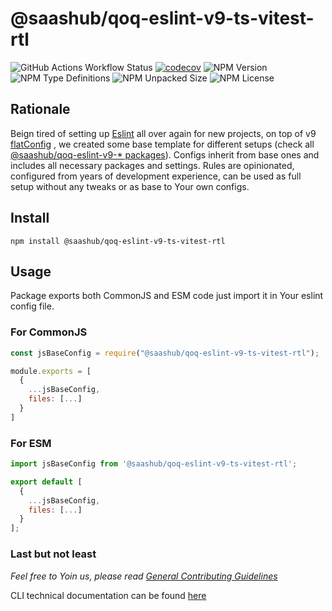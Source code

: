 # @saashub/qoq-eslint-v9-ts-vitest-rtl

![GitHub Actions Workflow Status](https://img.shields.io/github/actions/workflow/status/saashub-it/qoq/main.yml) [![codecov](https://codecov.io/gh/saashub-it/qoq/graph/badge.svg?flag=eslint-v9-ts-vitest-rtl&token=PQ1XAQQ257)](https://codecov.io/gh/saashub-it/qoq/flags/eslint-v9-ts-vitest-rtl) ![NPM Version](https://img.shields.io/npm/v/%40saashub%2Fqoq-eslint-v9-ts-vitest-rtl)
![NPM Type Definitions](https://img.shields.io/npm/types/%40saashub%2Fqoq-eslint-v9-ts-vitest-rtl) ![NPM Unpacked Size](https://img.shields.io/npm/unpacked-size/%40saashub%2Fqoq-eslint-v9-ts-vitest-rtl) ![NPM License](https://img.shields.io/npm/l/%40saashub%2Fqoq-eslint-v9-ts-vitest-rtl)

## Rationale

Beign tired of setting up [Eslint](https://www.npmjs.com/package/eslint) all over again for new projects, on top of v9 [flatConfig](https://eslint.org/docs/latest/use/configure/configuration-files) , we created some base template for different setups (check all [@saashub/qoq-eslint-v9-\* packages](https://www.npmjs.com/search?q=%40saashub%2Fqoq-eslint-v9-)). Configs inherit from base ones and includes all necessary packages and settings. Rules are opinionated, configured from years of development experience, can be used as full setup without any tweaks or as base to Your own configs.

## Install

    npm install @saashub/qoq-eslint-v9-ts-vitest-rtl

## Usage

Package exports both CommonJS and ESM code just import it in Your eslint config file.

### For CommonJS

```js
const jsBaseConfig = require("@saashub/qoq-eslint-v9-ts-vitest-rtl");

module.exports = [
  {
    ...jsBaseConfig,
    files: [...]
  }
]
```

### For ESM

```js
import jsBaseConfig from '@saashub/qoq-eslint-v9-ts-vitest-rtl';

export default [
  {
    ...jsBaseConfig,
    files: [...]
  }
];
```

### Last but not least

_Feel free to Yoin us, please read [General Contributing Guidelines](https://github.com/saashub-it/qoq/blob/master/.github/CONTRIBUTING.md)_

CLI technical documentation can be found [here](../eslint-v9/PROJECT.md)
